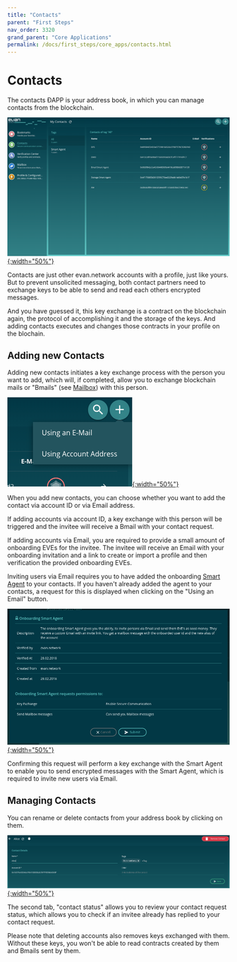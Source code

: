 ```yaml
---
title: "Contacts"
parent: "First Steps"
nav_order: 3320
grand_parent: "Core Applications"
permalink: /docs/first_steps/core_apps/contacts.html
---
```


# Contacts
The contacts ÐAPP is your address book, in which you can manage contacts from the blockchain.

[![contacts overview](/docs/3000_first_steps/img/contacts_overview.png){:width="50%"}](/docs/3000_first_steps/img/contacts_overview.png)

Contacts are just other evan.network accounts with a profile, just like yours. But to prevent unsolicited messaging, both contact partners need to exchange keys to be able to send and read each others encrypted messages.

And you have guessed it, this key exchange is a contract on the blockchain again, the protocol of accomplishing it and the storage of the keys. And adding contacts executes and changes those contracts in your profile on the blochain.


## Adding new Contacts
Adding new contacts initiates a key exchange process with the person you want to add, which will, if completed, allow you to exchange blockchain mails or "Bmails" (see [Mailbox](/docs/first_steps/core_apps/mailbox.html)) with this person.

[![contact add type select](/docs/3000_first_steps/img/contacts_add_type_select.png){:width="50%"}](/docs/3000_first_steps/img/contacts_add_type_select.png)

When you add new contacts, you can choose whether you want to add the contact via account ID or via Email address.

If adding accounts via account ID, a key exchange with this person will be triggered and the invitee will receive a Bmail with your contact request.

If adding accounts via Email, you are required to provide a small amount of onboarding EVEs for the invitee. The invitee will receive an Email with your onboarding invitation and a link to create or import a profile and then verification the provided onboarding EVEs.

Inviting users via Email requires you to have added the onboarding [Smart Agent](/docs/how_it_works/services/smart-agents.html) to your contacts. If you haven't already added the agent to your contacts, a request for this is displayed when clicking on the "Using an Email" button.

[![add smart agent to contacts](/docs/3000_first_steps/img/contacts_add_smart_agent.png){:width="50%"}](/docs/3000_first_steps/img/contacts_add_smart_agent.png)

Confirming this request will perform a key exchange with the Smart Agent to enable you to send encrypted messages with the Smart Agent, which is required to invite new users via Email.


## Managing Contacts
You can rename or delete contacts from your address book by clicking on them.

[![contact details](/docs/3000_first_steps/img/contacts_detail.png){:width="50%"}](/docs/3000_first_steps/img/contacts_detail.png)

The second tab, "contact status" allows you to review your contact request status, which allows you to check if an invitee already has replied to your contact request.

Please note that deleting accounts also removes keys exchanged with them. Without these keys, you won't be able to read contracts created by them and Bmails sent by them.
